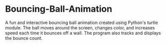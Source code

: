 # Bouncing-Ball-Animation
A fun and interactive bouncing ball animation created using Python's turtle module. The ball moves around the screen, changes color, and increases speed each time it bounces off a wall. The program also tracks and displays the bounce count.
